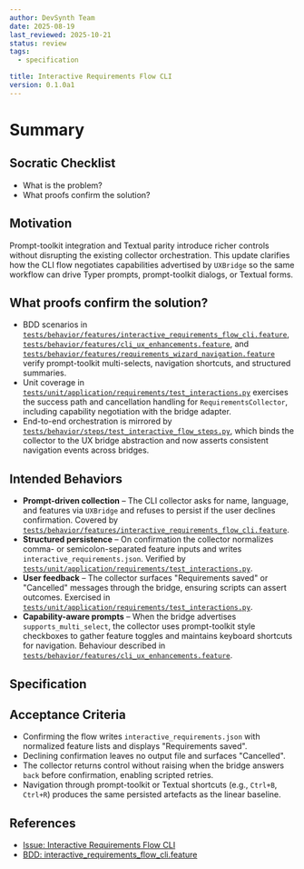 ```yaml
---
author: DevSynth Team
date: 2025-08-19
last_reviewed: 2025-10-21
status: review
tags:
  - specification

title: Interactive Requirements Flow CLI
version: 0.1.0a1
---
```


<!--
Required metadata fields:
- author: document author
- date: creation date
- last_reviewed: last review date
- status: draft | review | published
- tags: search keywords
- title: short descriptive name
- version: specification version
-->

# Summary

## Socratic Checklist
- What is the problem?
- What proofs confirm the solution?

## Motivation

Prompt-toolkit integration and Textual parity introduce richer controls without disrupting the existing collector orchestration. This update clarifies how the CLI flow negotiates capabilities advertised by `UXBridge` so the same workflow can drive Typer prompts, prompt-toolkit dialogs, or Textual forms.

## What proofs confirm the solution?

- BDD scenarios in [`tests/behavior/features/interactive_requirements_flow_cli.feature`](../../tests/behavior/features/interactive_requirements_flow_cli.feature), [`tests/behavior/features/cli_ux_enhancements.feature`](../../tests/behavior/features/cli_ux_enhancements.feature), and [`tests/behavior/features/requirements_wizard_navigation.feature`](../../tests/behavior/features/requirements_wizard_navigation.feature) verify prompt-toolkit multi-selects, navigation shortcuts, and structured summaries.
- Unit coverage in [`tests/unit/application/requirements/test_interactions.py`](../../tests/unit/application/requirements/test_interactions.py) exercises the success path and cancellation handling for `RequirementsCollector`, including capability negotiation with the bridge adapter.
- End-to-end orchestration is mirrored by [`tests/behavior/steps/test_interactive_flow_steps.py`](../../tests/behavior/steps/test_interactive_flow_steps.py), which binds the collector to the UX bridge abstraction and now asserts consistent navigation events across bridges.

## Intended Behaviors

- **Prompt-driven collection** – The CLI collector asks for name, language, and features via `UXBridge` and refuses to persist if the user declines confirmation. Covered by [`tests/behavior/features/interactive_requirements_flow_cli.feature`](../../tests/behavior/features/interactive_requirements_flow_cli.feature).
- **Structured persistence** – On confirmation the collector normalizes comma- or semicolon-separated feature inputs and writes `interactive_requirements.json`. Verified by [`tests/unit/application/requirements/test_interactions.py`](../../tests/unit/application/requirements/test_interactions.py).
- **User feedback** – The collector surfaces "Requirements saved" or "Cancelled" messages through the bridge, ensuring scripts can assert outcomes. Exercised in [`tests/unit/application/requirements/test_interactions.py`](../../tests/unit/application/requirements/test_interactions.py).
- **Capability-aware prompts** – When the bridge advertises `supports_multi_select`, the collector uses prompt-toolkit style checkboxes to gather feature toggles and maintains keyboard shortcuts for navigation. Behaviour described in [`tests/behavior/features/cli_ux_enhancements.feature`](../../tests/behavior/features/cli_ux_enhancements.feature).


## Specification

## Acceptance Criteria

- Confirming the flow writes `interactive_requirements.json` with normalized feature lists and displays "Requirements saved".
- Declining confirmation leaves no output file and surfaces "Cancelled".
- The collector returns control without raising when the bridge answers `back` before confirmation, enabling scripted retries.
- Navigation through prompt-toolkit or Textual shortcuts (e.g., `Ctrl+B`, `Ctrl+R`) produces the same persisted artefacts as the linear baseline.

## References

- [Issue: Interactive Requirements Flow CLI](../../issues/interactive-requirements-flow-cli.md)
- [BDD: interactive_requirements_flow_cli.feature](../../tests/behavior/features/interactive_requirements_flow_cli.feature)
